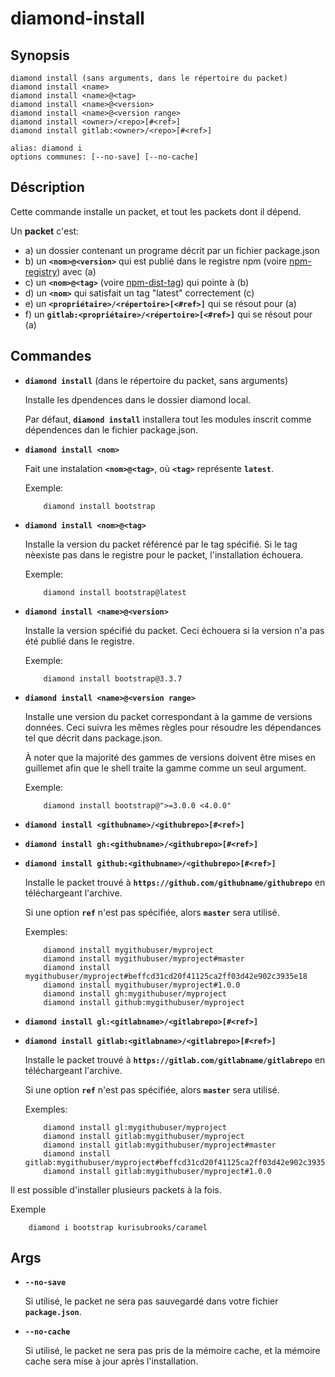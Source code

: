 # diamond-install

## Synopsis
```
diamond install (sans arguments, dans le répertoire du packet)
diamond install <name>
diamond install <name>@<tag>
diamond install <name>@<version>
diamond install <name>@<version range>
diamond install <owner>/<repo>[#<ref>]
diamond install gitlab:<owner>/<repo>[#<ref>]

alias: diamond i
options communes: [--no-save] [--no-cache]
```

## Déscription
Cette commande installe un packet, et tout les packets dont il dépend.

Un **packet** c'est:

* a) un dossier contenant un programe décrit par un fichier package.json
* b) un **`<nom>@<version>`** qui est publié dans le registre npm (voire [npm-registry](https://docs.npmjs.com/misc/registry)) avec (a)
* c) un **`<nom>@<tag>`** (voire [npm-dist-tag](https://docs.npmjs.com/cli/dist-tag)) qui pointe à (b)
* d) un **`<nom>`** qui satisfait un tag "latest" correctement (c)
* e) un **`<propriétaire>/<répertoire>[<#ref>]`** qui se résout pour (a)
* f) un **`gitlab:<propriétaire>/<répertoire>[<#ref>]`** qui se résout pour (a)

## Commandes
* **`diamond install`** (dans le répertoire du packet, sans arguments)

  Installe les dpendences dans le dossier diamond local.

  Par défaut, **`diamond install`** installera tout les modules inscrit comme dépendences dan le fichier package.json.



* **`diamond install <nom>`**

  Fait une instalation **`<nom>@<tag>`**, où **`<tag>`** représente **`latest`**.

  Exemple:
  ```
      diamond install bootstrap
  ```


* **`diamond install <nom>@<tag>`**

  Installe la version du packet référencé par le tag spécifié. Si le tag nèexiste pas dans le registre pour le packet, l'installation échouera.

  Exemple:
  ```
      diamond install bootstrap@latest
  ```



* **`diamond install <name>@<version>`**

  Installe la version spécifié du packet. Ceci échouera si la version n'a pas été publié dans le registre.

  Exemple:
  ```
      diamond install bootstrap@3.3.7
  ```



* **`diamond install <name>@<version range>`**

  Installe une version du packet correspondant à la gamme de versions données. Ceci suivra les mêmes règles pour résoudre les dépendances tel que décrit dans package.json.

  À noter que la majorité des gammes de versions doivent être mises en guillemet afin que le shell traite la gamme comme un seul argument.

  Exemple:
  ```
      diamond install bootstrap@">=3.0.0 <4.0.0"
  ```



* **`diamond install <githubname>/<githubrepo>[#<ref>]`**

* **`diamond install gh:<githubname>/<githubrepo>[#<ref>]`**

* **`diamond install github:<githubname>/<githubrepo>[#<ref>]`**

  Installe le packet trouvé à **`https://github.com/githubname/githubrepo`** en téléchargeant l'archive.

  Si une option **`ref`** n'est pas spécifiée, alors **`master`** sera utilisé.

  Exemples:
  ```
      diamond install mygithubuser/myproject
      diamond install mygithubuser/myproject#master
      diamond install mygithubuser/myproject#beffcd31cd20f41125ca2ff03d42e902c3935e18
      diamond install mygithubuser/myproject#1.0.0
      diamond install gh:mygithubuser/myproject
      diamond install github:mygithubuser/myproject
  ```



* **`diamond install gl:<gitlabname>/<gitlabrepo>[#<ref>]`**
* **`diamond install gitlab:<gitlabname>/<gitlabrepo>[#<ref>]`**

  Installe le packet trouvé à **`https://gitlab.com/gitlabname/gitlabrepo`** en téléchargeant l'archive.

  Si une option **`ref`** n'est pas spécifiée, alors **`master`** sera utilisé.

  Exemples:
  ```
      diamond install gl:mygithubuser/myproject
      diamond install gitlab:mygithubuser/myproject
      diamond install gitlab:mygithubuser/myproject#master
      diamond install gitlab:mygithubuser/myproject#beffcd31cd20f41125ca2ff03d42e902c3935e18
      diamond install gitlab:mygithubuser/myproject#1.0.0
  ```

Il est possible d'installer plusieurs packets à la fois.

Exemple
```
    diamond i bootstrap kurisubrooks/caramel
```

## Args
* **`--no-save`**

  Si utilisé, le packet ne sera pas sauvegardé dans votre fichier **`package.json`**.



* **`--no-cache`**

  Si utilisé, le packet ne sera pas pris de la mémoire cache, et la mémoire cache sera mise à jour après l'installation.
